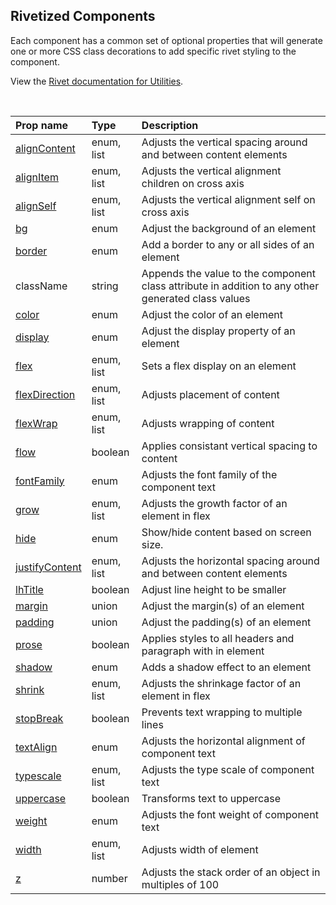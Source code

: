 ## Rivetized Components

Each component has a common set of optional properties that will generate one or more CSS class decorations to add specific rivet styling to the component.

View the [Rivet documentation for Utilities](https://rivet.iu.edu/utilities/).

<br/>

| Prop name                             | Type       | Description                                                                                        |
| :------------------------------------ | :--------- | :------------------------------------------------------------------------------------------------- |
| [alignContent](./alignContent.md)     | enum, list | Adjusts the vertical spacing around and between content elements                                   |
| [alignItem](./alignItem.md)           | enum, list | Adjusts the vertical alignment children on cross axis                                              |
| [alignSelf](./alignSelf.md)           | enum, list | Adjusts the vertical alignment self on cross axis                                                  |
| [bg](./bg.md)                         | enum       | Adjust the background of an element                                                                |
| [border](./border.md)                 | enum       | Add a border to any or all sides of an element                                                     |
| className                             | string     | Appends the value to the component class attribute in addition to any other generated class values |
| [color](./color.md)                   | enum       | Adjust the color of an element                                                                     |
| [display](./display.md)               | enum       | Adjust the display property of an element                                                          |
| [flex](./flex.md)                     | enum, list | Sets a flex display on an element                                                                  |
| [flexDirection](./flexDirection.md)   | enum, list | Adjusts placement of content                                                                       |
| [flexWrap](./flexWrap.md)             | enum, list | Adjusts wrapping of content                                                                        |
| [flow](./flow.md)                     | boolean    | Applies consistant vertical spacing to content                                                     |
| [fontFamily](./fontFamily.md)         | enum       | Adjusts the font family of the component text                                                      |
| [grow](./grow.md)                     | enum, list | Adjusts the growth factor of an element in flex                                                    |
| [hide](./hide.md)                     | enum       | Show/hide content based on screen size.                                                            |
| [justifyContent](./justifyContent.md) | enum, list | Adjusts the horizontal spacing around and between content elements                                 |
| [lhTitle](./lhTitle.md)               | boolean    | Adjust line height to be smaller                                                                   |
| [margin](./margin.md)                 | union      | Adjust the margin(s) of an element                                                                 |
| [padding](./padding.md)               | union      | Adjust the padding(s) of an element                                                                |
| [prose](./prose.md)                   | boolean    | Applies styles to all headers and paragraph with in element                                        |
| [shadow](./shadow.md)                 | enum       | Adds a shadow effect to an element                                                                 |
| [shrink](./shrink.md)                 | enum, list | Adjusts the shrinkage factor of an element in flex                                                 |
| [stopBreak](./stopBreak.md)           | boolean    | Prevents text wrapping to multiple lines                                                           |
| [textAlign](./textAlign.md)           | enum       | Adjusts the horizontal alignment of component text                                                 |
| [typescale](./typescale.md)           | enum, list | Adjusts the type scale of component text                                                           |
| [uppercase](./uppercase.md)           | boolean    | Transforms text to uppercase                                                                       |
| [weight](./weight.md)                 | enum       | Adjusts the font weight of component text                                                          |
| [width](./width.md)                   | enum, list | Adjusts width of element                                                                           |
| [z](./z.md)                           | number     | Adjusts the stack order of an object in multiples of 100                                           |
